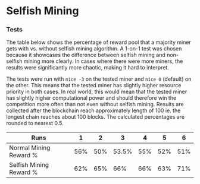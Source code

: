 # Selfish Mining

### Tests
The table below shows the percentage of reward pool that a majority miner gets
with vs. without selfish mining algorithm. A 1-on-1 test was chosen because it
showcases the difference between selfish mining and non-selfish mining more
clearly. In cases where there were more miners, the results were significantly
more chaotic, making it hard to interpret.

The tests were run with `nice -3` on the tested miner and `nice 0` (default) 
on the other. This means that the tested miner has slightly higher resource
priority in both cases. In real world, this would mean that the tested miner 
has slightly higher computational power and should therefore win the
competition more often than not even without selfish mining. Results are 
collected after the blockchain reach approximately length of 100 ie. the 
longest chain reaches about 100 blocks. The calculated percentages are 
rounded to nearest 0.5.

| Runs                      | 1      | 2      | 3       | 4     | 5     | 6     |
|---------------------------|--------|--------|---------|-------|-------|-------|
| Normal Mining Reward %    | 56%    | 50%    | 53.5%   | 55%   | 52%   | 51%   |
| Selfish Mining Reward %   | 62%    | 65%    | 66%     | 66%   | 63%   | 71%   |
